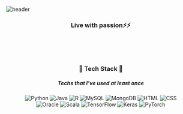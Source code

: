 ![header](https://capsule-render.vercel.app/api?type=waving&height=250&section=header&text=Minjeong%20Kim&fontSize=50&animation=fadeIn&fontAlignY=42&color=a0e54c)
<!--![waving](https://capsule-render.vercel.app/api?type=waving&height=200&text=Waving!&fontAlign=80 오른쪽정렬 &fontAlignY=40 위아래정렬 &color=gradient  6fd0e0)-->

<h3 align="center"> Live with passion⚡⚡ </h3> <!--헥스색상코드-->

<br><br><br>
<h3 align='center'> 🚀 Tech Stack 🚀 </h3>
<h5 align="center"> Techs that I've used at least once </h5>
<p align='center'>
  <img alt="Python" src="https://img.shields.io/badge/python%20-%2314354C.svg?&style=for-the-badge&logo=python&logoColor=white"/> 
  <img alt="Java" src="https://img.shields.io/badge/java-%23ED8B00.svg?&style=for-the-badge&logo=java&logoColor=white"/> 
  <img alt="R" src="https://img.shields.io/badge/r-%23276DC3.svg?&style=for-the-badge&logo=r&logoColor=white"/> 
  <img alt="MySQL" src="https://img.shields.io/badge/mysql-%2300f.svg?&style=for-the-badge&logo=mysql&logoColor=white"/> 
  <img alt="MongoDB" src ="https://img.shields.io/badge/MongoDB-%234ea94b.svg?&style=for-the-badge&logo=mongodb&logoColor=white"/> 
  <img alt="HTML" src="https://img.shields.io/badge/html%20-%23E34F26.svg?&style=for-the-badge&logo=html5&logoColor=white"/> 
  <img alt="CSS" src="https://img.shields.io/badge/css%20-%231572B6.svg?&style=for-the-badge&logo=css3&logoColor=white"/>   
  <br>
  <img alt="Oracle" src ="https://img.shields.io/badge/oracle%20-%23F00000.svg?&style=for-the-badge&logo=oracle&logoColor=white" /> 
  <img alt="Scala" src="https://img.shields.io/badge/scala-%23DC322F.svg?&style=for-the-badge&logo=scala&logoColor=white"/> 
  <img alt="TensorFlow" src="https://img.shields.io/badge/TensorFlow%20-%23FF6F00.svg?&style=for-the-badge&logo=TensorFlow&logoColor=white" /> 
  <img alt="Keras" src="https://img.shields.io/badge/Keras%20-%23D00000.svg?&style=for-the-badge&logo=Keras&logoColor=white"/> 
  <img alt="PyTorch" src="https://img.shields.io/badge/PyTorch%20-%23EE4C2C.svg?&style=for-the-badge&logo=PyTorch&logoColor=white" /> 
</p>
